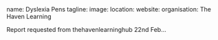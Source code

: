 <section src='project2.html'>
name: Dyslexia Pens
tagline: 
image: 
location: 
website: 
organisation: The Haven Learning

Report requested from thehavenlearninghub 22nd Feb...

</section>


